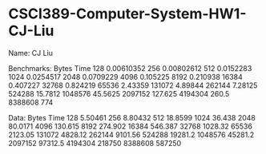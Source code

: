 # CSCI389-Computer-System-HW1-CJ-Liu
Name: CJ Liu

Benchmarks:
 Bytes		Time
128			0.00610352
256			0.00802612
512			0.0152283
1024		0.0254517
2048		0.0709229
4096		0.105225
8192		0.210938
16384		0.407227
32768		0.824219
65536		2.43359
131072		4.89844
262144		7.28125
524288		15.7812
1048576		45.5625
2097152		127.625
4194304		260.5
8388608		774

Data:
 Bytes		Time
128			5.50461
256			8.80432
512			18.8599
1024		36.438
2048		80.0171
4096		130.615
8192		274.902
16384		546.387
32768		1028.32
65536		2123.05
131072		4828.12
262144		9101.56
524288		19281.2
1048576		45281.2
2097152		97312.5
4194304		218750
8388608		587250


